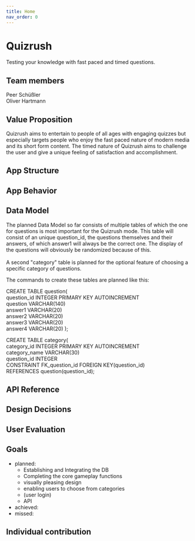 ```yaml
---
title: Home
nav_order: 0
---
```

# Quizrush

Testing your knowledge with fast paced and timed questions.

## Team members
Peer Schüßler<br>
Oliver Hartmann

## Value Proposition

Quizrush aims to entertain to people of all ages with engaging quizzes but especially targets people who enjoy the fast paced nature of modern media and its short form content. The timed nature of Quizrush aims to challenge the user and give a unique feeling of satisfaction and accomplishment.

## App Structure

## App Behavior

## Data Model

The planned Data Model so far consists of multiple tables of which the one for questions is most important for the Quizrush mode. This table will consist of an unique question_id, the questions themselves and their answers, of which answer1 will always be the correct one. The display of the questions will obviously be randomized because of this.<br> <br>A second "category" table is planned for the optional feature of choosing a specific category of questions.<br>

The commands to create these tables are planned like this:

CREATE TABLE question( <br>
	question_id INTEGER PRIMARY KEY AUTOINCREMENT <br>
	question VARCHAR(140) <br>
	answer1 VARCHAR(20) <br>
	answer2 VARCHAR(20) <br>
	answer3 VARCHAR(20) <br>
	answer4 VARCHAR(20)
);

CREATE TABLE category( <br>
	category_id INTEGER PRIMARY KEY AUTOINCREMENT <br>
	category_name VARCHAR(30) <br>
	question_id INTEGER <br>
	CONSTRAINT FK_question_id FOREIGN KEY(question_id) <br> REFERENCES question(question_id);

## API Reference

## Design Decisions

## User Evaluation

## Goals
- planned:<br>
  - Establishing and Integrating the DB<br>
  - Completing the core gameplay functions
  - visually pleasing design
  - enabling users to choose from categories
  - (user login)
  - API 
- achieved:<br>
-  missed:<br>

## Individual contribution